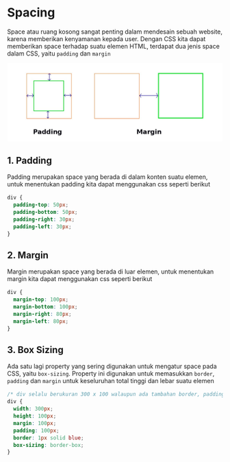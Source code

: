 # Spacing

Space atau ruang kosong sangat penting dalam mendesain sebuah website, karena memberikan kenyamanan kepada user. Dengan CSS kita dapat memberikan space terhadap suatu elemen HTML, terdapat dua jenis space dalam CSS, yaitu `padding` dan `margin`

![](../../../.gitbook/assets/margin-padding.jpeg)

## 1. Padding

Padding merupakan space yang berada di dalam konten suatu elemen, untuk menentukan padding kita dapat menggunakan css seperti berikut

```css
div {
  padding-top: 50px;
  padding-bottom: 50px;
  padding-right: 30px;
  padding-left: 30px;
}
```

## 2. Margin

Margin merupakan space yang berada di luar elemen, untuk menentukan margin kita dapat menggunakan css seperti berikut

```css
div {
  margin-top: 100px;
  margin-bottom: 100px;
  margin-right: 80px;
  margin-left: 80px;
}
```

## 3. Box Sizing

Ada satu lagi property yang sering digunakan untuk mengatur space pada CSS, yaitu `box-sizing`. Property ini digunakan untuk memasukkan `border`, `padding` dan `margin` untuk keseluruhan total tinggi dan lebar suatu elemen

```css
/* div selalu berukuran 300 x 100 walaupun ada tambahan border, padding, dan margin */
div {
  width: 300px;
  height: 100px;
  margin: 100px;
  padding: 100px;
  border: 1px solid blue;
  box-sizing: border-box;
}
```
